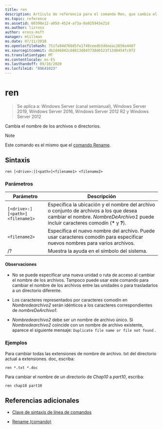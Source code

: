 ```yaml
---
title: ren
description: Artículo de referencia para el comando Ren, que cambia el nombre de un archivo o directorio.
ms.topic: reference
ms.assetid: 60398e12-a05d-4524-a73a-0a925943e21d
ms.author: lizross
author: eross-msft
manager: mtillman
ms.date: 07/11/2018
ms.openlocfilehash: 751fa94d760d5fe1f49ceedb3ddeeac2656e4487
ms.sourcegitcommit: db2d46842c68813d043738d6523f13d8454fc972
ms.translationtype: MT
ms.contentlocale: es-ES
ms.lasthandoff: 09/10/2020
ms.locfileid: "89641023"
---
```

# <a name="ren"></a>ren

> Se aplica a: Windows Server (canal semianual), Windows Server 2019, Windows Server 2016, Windows Server 2012 R2 y Windows Server 2012

Cambia el nombre de los archivos o directorios.

> [!NOTE]
> Este comando es el mismo que el [comando Rename](rename.md).

## <a name="syntax"></a>Sintaxis

```
ren [<drive>:][<path>]<filename1> <filename2>
```

### <a name="parameters"></a>Parámetros

| Parámetro | Descripción |
|--|--|
| `[<drive>:][<path>]<filename1>` | Especifica la ubicación y el nombre del archivo o conjunto de archivos a los que desea cambiar el nombre. *NombreDeArchivo1* puede incluir caracteres comodín (**&#42;** y **?**). |
| `<filename2>` | Especifica el nuevo nombre del archivo. Puede usar caracteres comodín para especificar nuevos nombres para varios archivos. |
| /? | Muestra la ayuda en el símbolo del sistema. |

#### <a name="remarks"></a>Observaciones

- No se puede especificar una nueva unidad o ruta de acceso al cambiar el nombre de los archivos. Tampoco puede usar este comando para cambiar el nombre de los archivos entre las unidades o para trasladarlos a un directorio diferente.

- Los caracteres representados por caracteres comodín en *Nombredearchivo2* serán idénticos a los caracteres correspondientes de *nombreDeArchivo1*.

- *Nombredearchivo2* debe ser un nombre de archivo único. Si *Nombredearchivo2* coincide con un nombre de archivo existente, aparece el siguiente mensaje: `Duplicate file name or file not found` .

### <a name="examples"></a>Ejemplos

Para cambiar todas las extensiones de nombre de archivo. txt del directorio actual a extensiones. doc, escriba:

```
ren *.txt *.doc
```

Para cambiar el nombre de un directorio de *Chap10* a *part10*, escriba:

```
ren chap10 part10
```

## <a name="additional-references"></a>Referencias adicionales

- [Clave de sintaxis de línea de comandos](command-line-syntax-key.md)

- [Rename (comando)](rename.md)
